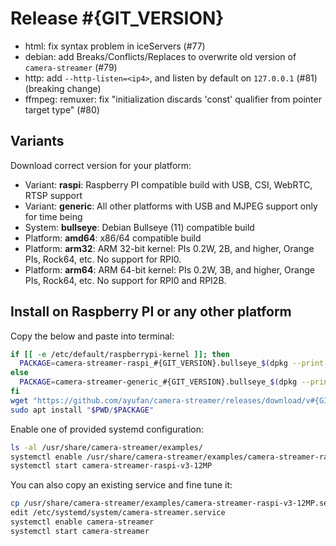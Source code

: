 # Release #{GIT_VERSION}

- html: fix syntax problem in iceServers (#77)
- debian: add Breaks/Conflicts/Replaces to overwrite old version of `camera-streamer` (#79)
- http: add `--http-listen=<ip4>`, and listen by default on `127.0.0.1` (#81) (breaking change)
- ffmpeg: remuxer: fix "initialization discards 'const' qualifier from pointer target type" (#80)

## Variants

Download correct version for your platform:

- Variant: **raspi**: Raspberry PI compatible build with USB, CSI, WebRTC, RTSP support
- Variant: **generic**: All other platforms with USB and MJPEG support only for time being
- System: **bullseye**: Debian Bullseye (11) compatible build
- Platform: **amd64**: x86/64 compatible build
- Platform: **arm32**: ARM 32-bit kernel: PIs 0.2W, 2B, and higher, Orange PIs, Rock64, etc. No support for RPI0.
- Platform: **arm64**: ARM 64-bit kernel: PIs 0.2W, 3B, and higher, Orange PIs, Rock64, etc. No support for RPI0 and RPI2B.

## Install on Raspberry PI or any other platform

Copy the below and paste into terminal:

```bash
if [[ -e /etc/default/raspberrypi-kernel ]]; then
  PACKAGE=camera-streamer-raspi_#{GIT_VERSION}.bullseye_$(dpkg --print-architecture).deb
else
  PACKAGE=camera-streamer-generic_#{GIT_VERSION}.bullseye_$(dpkg --print-architecture).deb
fi
wget "https://github.com/ayufan/camera-streamer/releases/download/v#{GIT_VERSION}/$PACKAGE"
sudo apt install "$PWD/$PACKAGE"
```

Enable one of provided systemd configuration:

```bash
ls -al /usr/share/camera-streamer/examples/
systemctl enable /usr/share/camera-streamer/examples/camera-streamer-raspi-v3-12MP.service
systemctl start camera-streamer-raspi-v3-12MP
```

You can also copy an existing service and fine tune it:

```bash
cp /usr/share/camera-streamer/examples/camera-streamer-raspi-v3-12MP.service /etc/systemd/system/camera-streamer.service
edit /etc/systemd/system/camera-streamer.service
systemctl enable camera-streamer
systemctl start camera-streamer
```
